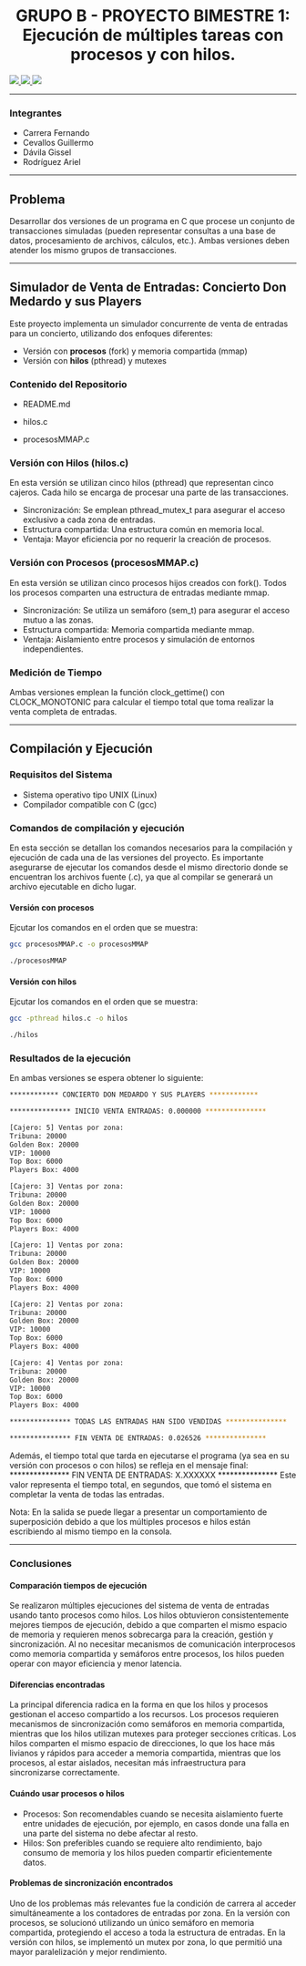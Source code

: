 <center>
  <h1>
    <strong>GRUPO B - PROYECTO BIMESTRE 1: Ejecución de múltiples tareas con procesos y con hilos.</strong>
  </h1>
</center>

  <a href="https://www.epn.edu.ec/">
    <img src="https://img.shields.io/badge/Escuela%20Polit%C3%A9cnica%20Nacional-blue?style=for-the-badge">
  </a>
  <a href="https://fis.epn.edu.ec/index.php/es/">
    <img src="https://img.shields.io/badge/Facultad%20de%20Ingenier%C3%ADa%20en%20Sistemas-purple?style=for-the-badge">
  </a>
  <a href="https://www.epn.edu.ec/">
    <img src="https://img.shields.io/badge/Software-darkgreen?style=for-the-badge">
  </a>

***
### **Integrantes**

<ul>
  <li>Carrera Fernando</li>
  <li>Cevallos Guillermo</li>
  <li>Dávila Gissel</li>
  <li>Rodríguez Ariel</li>
</ul>

***
## **Problema**

<p>
  Desarrollar dos versiones de un programa en C que procese un conjunto de transacciones simuladas (pueden representar consultas a una base de datos, procesamiento de archivos, cálculos, etc.).
  Ambas versiones deben atender los mismo grupos de transacciones.
</p>

***

## Simulador de Venta de Entradas: Concierto Don Medardo y sus Players

Este proyecto implementa un simulador concurrente de venta de entradas para un concierto, utilizando dos enfoques diferentes:

- Versión con **procesos** (fork) y memoria compartida (mmap)
- Versión con **hilos** (pthread) y mutexes

### Contenido del Repositorio
- README.md 

- hilos.c  

- procesosMMAP.c 

### Versión con Hilos (hilos.c)

En esta versión se utilizan cinco hilos (pthread) que representan cinco cajeros. Cada hilo se encarga de procesar una parte de las transacciones.

- Sincronización: Se emplean pthread_mutex_t para asegurar el acceso exclusivo a cada zona de entradas.
- Estructura compartida: Una estructura común en memoria local.
- Ventaja: Mayor eficiencia por no requerir la creación de procesos.

### Versión con Procesos (procesosMMAP.c)

En esta versión se utilizan cinco procesos hijos creados con fork(). Todos los procesos comparten una estructura de entradas mediante mmap.

- Sincronización: Se utiliza un semáforo (sem_t) para asegurar el acceso mutuo a las zonas.
- Estructura compartida: Memoria compartida mediante mmap.
- Ventaja: Aislamiento entre procesos y simulación de entornos independientes.

### Medición de Tiempo

Ambas versiones emplean la función clock_gettime() con CLOCK_MONOTONIC para calcular el tiempo total que toma realizar la venta completa de entradas.

***

## Compilación y Ejecución

### Requisitos del Sistema
<ul>
  <li>Sistema operativo tipo UNIX (Linux)</li>
  <li>Compilador compatible con C (gcc)</li>
</ul>

### Comandos de compilación y ejecución
En esta sección se detallan los comandos necesarios para la compilación y ejecución de cada una de las versiones del proyecto.
Es importante asegurarse de ejecutar los comandos desde el mismo directorio donde se encuentran los archivos fuente (.c), ya que al compilar se generará un archivo ejecutable en dicho lugar.
#### Versión con procesos
Ejcutar los comandos en el orden que se muestra:
```bash
gcc procesosMMAP.c -o procesosMMAP
```
```bash
./procesosMMAP
```
#### Versión con hilos
Ejcutar los comandos en el orden que se muestra:
```bash
gcc -pthread hilos.c -o hilos
```
```bash
./hilos
```
### Resultados de la ejecución
En ambas versiones se espera obtener lo siguiente: 
```bash
************ CONCIERTO DON MEDARDO Y SUS PLAYERS ************

*************** INICIO VENTA ENTRADAS: 0.000000 ***************

[Cajero: 5] Ventas por zona:
Tribuna: 20000
Golden Box: 20000
VIP: 10000
Top Box: 6000
Players Box: 4000

[Cajero: 3] Ventas por zona:
Tribuna: 20000
Golden Box: 20000
VIP: 10000
Top Box: 6000
Players Box: 4000

[Cajero: 1] Ventas por zona:
Tribuna: 20000
Golden Box: 20000
VIP: 10000
Top Box: 6000
Players Box: 4000

[Cajero: 2] Ventas por zona:
Tribuna: 20000
Golden Box: 20000
VIP: 10000
Top Box: 6000
Players Box: 4000

[Cajero: 4] Ventas por zona:
Tribuna: 20000
Golden Box: 20000
VIP: 10000
Top Box: 6000
Players Box: 4000

*************** TODAS LAS ENTRADAS HAN SIDO VENDIDAS ***************

*************** FIN VENTA DE ENTRADAS: 0.026526 ***************
```
<p>
  Además, el tiempo total que tarda en ejecutarse el programa (ya sea en su versión con procesos o con hilos) se refleja en el mensaje final:
  *************** FIN VENTA DE ENTRADAS: X.XXXXXX ***************
  Este valor representa el tiempo total, en segundos, que tomó el sistema en completar la venta de todas las entradas.
</p>
<p>Nota: En la salida se puede llegar a presentar un comportamiento de superposición debido a que los múltiples procesos e hilos están escribiendo al mismo tiempo en la consola.</p>

***
### Conclusiones
#### Comparación tiempos de ejecución
<p>
Se realizaron múltiples ejecuciones del sistema de venta de entradas usando tanto procesos como hilos. Los hilos obtuvieron consistentemente mejores tiempos de ejecución, debido a que comparten el mismo       espacio de memoria y requieren menos sobrecarga para la creación, gestión y sincronización. Al no necesitar mecanismos de comunicación interprocesos como memoria compartida y semáforos entre procesos, los hilos pueden operar con mayor eficiencia y menor latencia.
</p>

#### Diferencias encontradas
<p>
La principal diferencia radica en la forma en que los hilos y procesos gestionan el acceso compartido a los recursos. Los procesos requieren mecanismos de sincronización como semáforos en memoria compartida, mientras que los hilos utilizan mutexes para proteger secciones críticas. Los hilos comparten el mismo espacio de direcciones, lo que los hace más livianos y rápidos para acceder a memoria compartida, mientras que los procesos, al estar aislados, necesitan más infraestructura para sincronizarse correctamente.
</p>

#### Cuándo usar procesos o hilos
<ul>
  <li>Procesos: Son recomendables cuando se necesita aislamiento fuerte entre unidades de ejecución, por ejemplo, en casos donde una falla en una parte del sistema no debe afectar al resto.</li>
  <li>Hilos: Son preferibles cuando se requiere alto rendimiento, bajo consumo de memoria y los hilos pueden compartir eficientemente datos.</li>
</ul>

#### Problemas de sincronización encontrados
<p>
Uno de los problemas más relevantes fue la condición de carrera al acceder simultáneamente a los contadores de entradas por zona. En la versión con procesos, se solucionó utilizando un único semáforo en memoria compartida, protegiendo el acceso a toda la estructura de entradas. En la versión con hilos, se implementó un mutex por zona, lo que permitió una mayor paralelización y mejor rendimiento.
</p>
